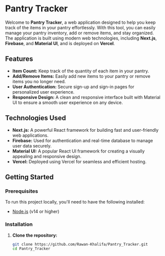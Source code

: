 # Pantry Tracker

Welcome to **Pantry Tracker**, a web application designed to help you keep track of the items in your pantry effortlessly. With this tool, you can easily manage your pantry inventory, add or remove items, and stay organized. The application is built using modern web technologies, including **Next.js**, **Firebase**, and **Material UI**, and is deployed on **Vercel**.

## Features

- **Item Count:** Keep track of the quantity of each item in your pantry.
- **Add/Remove Items:** Easily add new items to your pantry or remove items you no longer need.
- **User Authentication:** Secure sign-up and sign-in pages for personalized user experience.
- **Responsive Design:** A clean and responsive interface built with Material UI to ensure a smooth user experience on any device.

## Technologies Used

- **Next.js:** A powerful React framework for building fast and user-friendly web applications.
- **Firebase:** Used for authentication and real-time database to manage user data securely.
- **Material UI:** A popular React UI framework for creating a visually appealing and responsive design.
- **Vercel:** Deployed using Vercel for seamless and efficient hosting.

## Getting Started

### Prerequisites

To run this project locally, you'll need to have the following installed:

- [Node.js](https://nodejs.org/) (v14 or higher)

### Installation

1. **Clone the repository:**

   ```bash
   git clone https://github.com/Rawan-Khalifa/Pantry_Tracker.git
   cd Pantry_Tracker

